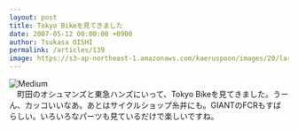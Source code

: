 ```yaml
---
layout: post
title: Tokyo Bikeを見てきました
date: 2007-05-12 00:00:00 +0900
author: Tsukasa OISHI
permalink: /articles/139
image: https://s3-ap-northeast-1.amazonaws.com/kaeruspoon/images/20/large.JPG?1300872222
---
```



![Medium](https://s3-ap-northeast-1.amazonaws.com/kaeruspoon/images/20/medium.JPG?1300872222)  
　町田のオシュマンズと東急ハンズにいって、Tokyo Bikeを見てきました。うーん、カッコいいなあ。あとはサイクルショップ糸井にも。GIANTのFCRもすばらしい。いろいろなパーツも見ているだけで楽しいですね。  

